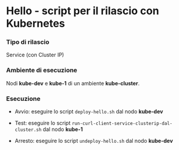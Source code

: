 # Hello - script per il rilascio con Kubernetes 

### Tipo di rilascio 

Service (con Cluster IP)  

### Ambiente di esecuzione 

Nodi **kube-dev** e **kube-1** di un ambiente **kube-cluster**. 

### Esecuzione 

* Avvio: eseguire lo script `deploy-hello.sh` dal nodo **kube-dev**

* Test: eseguire lo script `run-curl-client-service-clusterip-dal-cluster.sh` dal nodo **kube-1**

* Arresto: eseguire lo script `undeploy-hello.sh` dal nodo **kube-dev**


